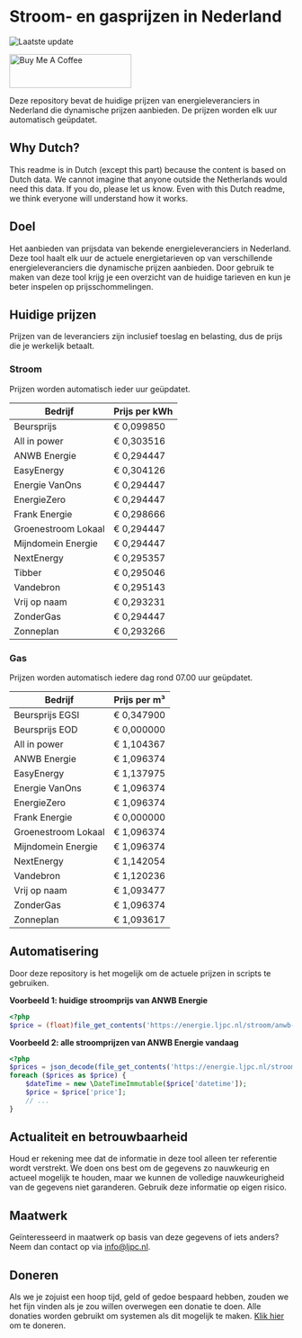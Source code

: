 # Stroom- en gasprijzen in Nederland

![Laatste update](https://img.shields.io/badge/laatste%20update-2023--08--17%2005%3A00%20CET-brightgreen)

<a href="https://www.buymeacoffee.com/Lars-" target="_blank"><img src="https://cdn.buymeacoffee.com/buttons/v2/default-orange.png" alt="Buy Me A Coffee" height="60" style="height: 60px !important;width: 217px !important;" ></a>

Deze repository bevat de huidige prijzen van energieleveranciers in Nederland die dynamische prijzen aanbieden. De prijzen worden elk uur automatisch geüpdatet.

## Why Dutch?

This readme is in Dutch (except this part) because the content is based on Dutch data. We cannot imagine that anyone outside the Netherlands would need this data. If you do, please let us know. Even with this Dutch readme, we think
everyone will understand how it works.

## Doel

Het aanbieden van prijsdata van bekende energieleveranciers in Nederland. Deze tool haalt elk uur de actuele energietarieven op van verschillende energieleveranciers die dynamische prijzen aanbieden. Door gebruik te maken van deze tool
krijg je een overzicht van de huidige tarieven en kun je beter inspelen op prijsschommelingen.

## Huidige prijzen

Prijzen van de leveranciers zijn inclusief toeslag en belasting, dus de prijs die je werkelijk betaalt.

### Stroom

Prijzen worden automatisch ieder uur geüpdatet.

 Bedrijf | Prijs per kWh 
---------|---------------
Beursprijs | € 0,099850
All in power | € 0,303516
ANWB Energie | € 0,294447
EasyEnergy | € 0,304126
Energie VanOns | € 0,294447
EnergieZero | € 0,294447
Frank Energie | € 0,298666
Groenestroom Lokaal | € 0,294447
Mijndomein Energie | € 0,294447
NextEnergy | € 0,295357
Tibber | € 0,295046
Vandebron | € 0,295143
Vrij op naam | € 0,293231
ZonderGas | € 0,294447
Zonneplan | € 0,293266


### Gas

Prijzen worden automatisch iedere dag rond 07.00 uur geüpdatet.

 Bedrijf | Prijs per m³ 
---------|--------------
Beursprijs EGSI | € 0,347900
Beursprijs EOD | € 0,000000
All in power | € 1,104367
ANWB Energie | € 1,096374
EasyEnergy | € 1,137975
Energie VanOns | € 1,096374
EnergieZero | € 1,096374
Frank Energie | € 0,000000
Groenestroom Lokaal | € 1,096374
Mijndomein Energie | € 1,096374
NextEnergy | € 1,142054
Vandebron | € 1,120236
Vrij op naam | € 1,093477
ZonderGas | € 1,096374
Zonneplan | € 1,093617


## Automatisering

Door deze repository is het mogelijk om de actuele prijzen in scripts te gebruiken.

**Voorbeeld 1: huidige stroomprijs van ANWB Energie**

```php
<?php
$price = (float)file_get_contents('https://energie.ljpc.nl/stroom/anwb-energie-nu.txt');

```

**Voorbeeld 2: alle stroomprijzen van ANWB Energie vandaag**

```php
<?php
$prices = json_decode(file_get_contents('https://energie.ljpc.nl/stroom/all-in-power-vandaag.json'),true);
foreach ($prices as $price) {
    $dateTime = new \DateTimeImmutable($price['datetime']);
    $price = $price['price'];
    // ...
}
```

## Actualiteit en betrouwbaarheid

Houd er rekening mee dat de informatie in deze tool alleen ter referentie wordt verstrekt. We doen ons best om de gegevens zo nauwkeurig en actueel mogelijk te houden, maar we kunnen de volledige nauwkeurigheid van de gegevens niet
garanderen. Gebruik deze informatie op eigen risico.

## Maatwerk

Geïnteresseerd in maatwerk op basis van deze gegevens of iets anders? Neem dan contact op
via [info@ljpc.nl](mailto:info@ljpc.nl?subject=Energie%20prijzen).

## Doneren

Als we je zojuist een hoop tijd, geld of gedoe bespaard hebben, zouden we het fijn vinden als je zou willen overwegen een
donatie te doen. Alle donaties worden gebruikt om systemen als dit mogelijk te
maken. [Klik hier](https://www.buymeacoffee.com/Lars-) om te doneren.

